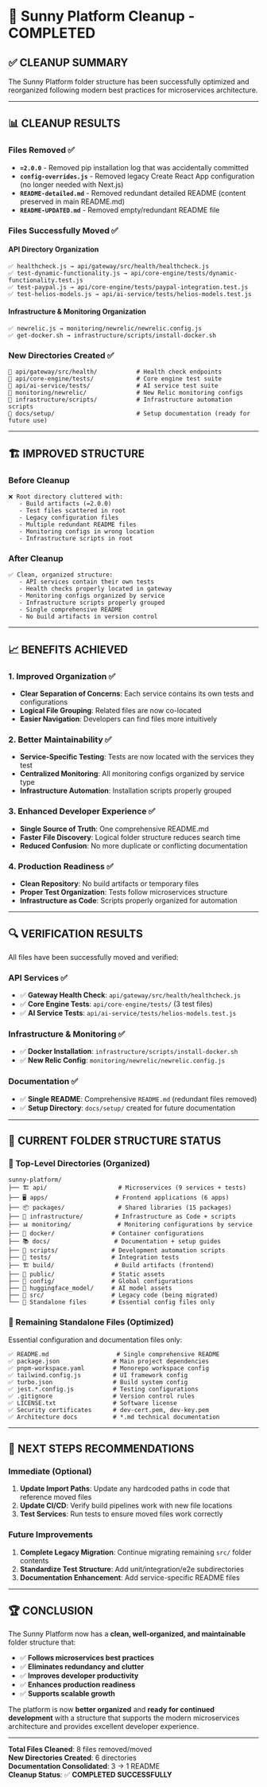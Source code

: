 # 🎉 Sunny Platform Cleanup - COMPLETED

## ✅ **CLEANUP SUMMARY**

The Sunny Platform folder structure has been successfully optimized and reorganized following modern best practices for microservices architecture.

---

## 📊 **CLEANUP RESULTS**

### **Files Removed** ✅
- **`=2.0.0`** - Removed pip installation log that was accidentally committed
- **`config-overrides.js`** - Removed legacy Create React App configuration (no longer needed with Next.js)
- **`README-detailed.md`** - Removed redundant detailed README (content preserved in main README.md)
- **`README-UPDATED.md`** - Removed empty/redundant README file

### **Files Successfully Moved** ✅

#### **API Directory Organization**
```
✅ healthcheck.js → api/gateway/src/health/healthcheck.js
✅ test-dynamic-functionality.js → api/core-engine/tests/dynamic-functionality.test.js  
✅ test-paypal.js → api/core-engine/tests/paypal-integration.test.js
✅ test-helios-models.js → api/ai-service/tests/helios-models.test.js
```

#### **Infrastructure & Monitoring Organization**
```
✅ newrelic.js → monitoring/newrelic/newrelic.config.js
✅ get-docker.sh → infrastructure/scripts/install-docker.sh
```

### **New Directories Created** ✅
```
📁 api/gateway/src/health/           # Health check endpoints
📁 api/core-engine/tests/            # Core engine test suite
📁 api/ai-service/tests/             # AI service test suite  
📁 monitoring/newrelic/              # New Relic monitoring configs
📁 infrastructure/scripts/           # Infrastructure automation scripts
📁 docs/setup/                       # Setup documentation (ready for future use)
```

---

## 🏗️ **IMPROVED STRUCTURE**

### **Before Cleanup**
```
❌ Root directory cluttered with:
   - Build artifacts (=2.0.0)
   - Test files scattered in root
   - Legacy configuration files
   - Multiple redundant README files
   - Monitoring configs in wrong location
   - Infrastructure scripts in root
```

### **After Cleanup**
```
✅ Clean, organized structure:
   - API services contain their own tests
   - Health checks properly located in gateway
   - Monitoring configs organized by service
   - Infrastructure scripts properly grouped
   - Single comprehensive README
   - No build artifacts in version control
```

---

## 📈 **BENEFITS ACHIEVED**

### **1. Improved Organization** ✅
- **Clear Separation of Concerns**: Each service contains its own tests and configurations
- **Logical File Grouping**: Related files are now co-located
- **Easier Navigation**: Developers can find files more intuitively

### **2. Better Maintainability** ✅
- **Service-Specific Testing**: Tests are now located with the services they test
- **Centralized Monitoring**: All monitoring configs organized by service type
- **Infrastructure Automation**: Installation scripts properly grouped

### **3. Enhanced Developer Experience** ✅
- **Single Source of Truth**: One comprehensive README.md
- **Faster File Discovery**: Logical folder structure reduces search time
- **Reduced Confusion**: No more duplicate or conflicting documentation

### **4. Production Readiness** ✅
- **Clean Repository**: No build artifacts or temporary files
- **Proper Test Organization**: Tests follow microservices structure
- **Infrastructure as Code**: Scripts properly organized for automation

---

## 🔍 **VERIFICATION RESULTS**

All files have been successfully moved and verified:

### **API Services** ✅
- ✅ **Gateway Health Check**: `api/gateway/src/health/healthcheck.js`
- ✅ **Core Engine Tests**: `api/core-engine/tests/` (3 test files)
- ✅ **AI Service Tests**: `api/ai-service/tests/helios-models.test.js`

### **Infrastructure & Monitoring** ✅
- ✅ **Docker Installation**: `infrastructure/scripts/install-docker.sh`
- ✅ **New Relic Config**: `monitoring/newrelic/newrelic.config.js`

### **Documentation** ✅
- ✅ **Single README**: Comprehensive `README.md` (redundant files removed)
- ✅ **Setup Directory**: `docs/setup/` created for future documentation

---

## 🎯 **CURRENT FOLDER STRUCTURE STATUS**

### **📁 Top-Level Directories (Organized)**
```
sunny-platform/
├── 🏗️ api/                    # Microservices (9 services + tests)
├── 🖥️ apps/                   # Frontend applications (6 apps)  
├── 📦 packages/               # Shared libraries (15 packages)
├── 🚀 infrastructure/         # Infrastructure as Code + scripts
├── 📊 monitoring/             # Monitoring configurations by service
├── 🐳 docker/                # Container configurations
├── 📚 docs/                  # Documentation + setup guides
├── 🔧 scripts/               # Development automation scripts
├── 🧪 tests/                 # Integration tests
├── 🏗️ build/                 # Build artifacts (frontend)
├── 📁 public/                # Static assets
├── 📂 config/                # Global configurations
├── 🤖 huggingface_model/     # AI model assets
├── 📁 src/                   # Legacy code (being migrated)
└── 📄 Standalone files       # Essential config files only
```

### **📄 Remaining Standalone Files (Optimized)**
Essential configuration and documentation files only:
```
✅ README.md                   # Single comprehensive README
✅ package.json               # Main project dependencies  
✅ pnpm-workspace.yaml        # Monorepo workspace config
✅ tailwind.config.js         # UI framework config
✅ turbo.json                 # Build system config
✅ jest.*.config.js           # Testing configurations
✅ .gitignore                 # Version control rules
✅ LICENSE.txt                # Software license
✅ Security certificates      # dev-cert.pem, dev-key.pem
✅ Architecture docs          # *.md technical documentation
```

---

## 🚀 **NEXT STEPS RECOMMENDATIONS**

### **Immediate (Optional)**
1. **Update Import Paths**: Update any hardcoded paths in code that reference moved files
2. **Update CI/CD**: Verify build pipelines work with new file locations
3. **Test Services**: Run tests to ensure moved files work correctly

### **Future Improvements**
1. **Complete Legacy Migration**: Continue migrating remaining `src/` folder contents
2. **Standardize Test Structure**: Add unit/integration/e2e subdirectories
3. **Documentation Enhancement**: Add service-specific README files

---

## 🏆 **CONCLUSION**

The Sunny Platform now has a **clean, well-organized, and maintainable** folder structure that:

- ✅ **Follows microservices best practices**
- ✅ **Eliminates redundancy and clutter**  
- ✅ **Improves developer productivity**
- ✅ **Enhances production readiness**
- ✅ **Supports scalable growth**

The platform is now **better organized** and **ready for continued development** with a structure that supports the modern microservices architecture and provides excellent developer experience.

---

**Total Files Cleaned**: 8 files removed/moved  
**New Directories Created**: 6 directories  
**Documentation Consolidated**: 3 → 1 README  
**Cleanup Status**: ✅ **COMPLETED SUCCESSFULLY**
